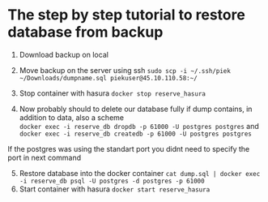 # The step by step tutorial to restore database from backup

1. Download backup on local
2. Move backup on the server using ssh `sudo scp -i ~/.ssh/piek ~/Downloads/dumpname.sql piekuser@45.10.110.58:~/`

4. Stop container with hasura `docker stop reserve_hasura`
3. Now probably should to delete our database fully if dump contains, in addition to data, also a scheme  
`docker exec -i reserve_db dropdb -p 61000 -U postgres postgres`
and `docker exec -i reserve_db createdb -p 61000 -U postgres postgres`

If the postgres was using the standart port you didnt need to specify the port in next command

5. Restore database into the docker container 
`cat dump.sql | docker exec -i reserve_db psql -U postgres -d postgres -p 61000`
6. Start container with hasura `docker start reserve_hasura`


